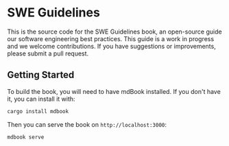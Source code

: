 # SWE Guidelines

This is the source code for the SWE Guidelines book, an open-source guide our software engineering best practices. 
This guide is a work in progress and we welcome contributions. If you have suggestions or improvements, please submit a pull request.


## Getting Started

To build the book, you will need to have mdBook installed. If you don't have it, you can install it with:
```bash
cargo install mdbook
```

Then you can serve the book on `http://localhost:3000`:
```bash
mdbook serve
```
